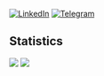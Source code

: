 [![LinkedIn](https://img.shields.io/badge/linkedin-%230077B5.svg?style=for-the-badge&logo=linkedin&logoColor=white)](https://www.linkedin.com/in/murlod1n/)
[![Telegram](https://img.shields.io/badge/Telegram-2CA5E0?style=for-the-badge&logo=telegram&logoColor=white)](https://t.me/murlod1n)

## Statistics
![](http://github-profile-summary-cards.vercel.app/api/cards/stats?username=murlod1n&theme=vue)
![](http://github-profile-summary-cards.vercel.app/api/cards/repos-per-language?username=murlod1n&theme=vue)
  
  



